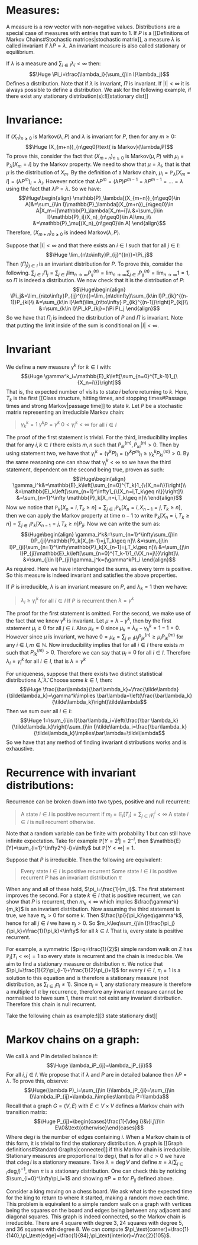 
# Measures:

A measure is a row vector with non-negative values. Distributions are a special case of measures with entries that sum to $1$. If $P$ is a [[Definitions of Markov Chains#Stochastic matrices|stochastic matrix]], a measure $\lambda$ is called invariant if $\lambda P=\lambda$. An invariant measure is also called stationary or equilibrium.

If $\lambda$ is a measure and $\sum_{i\in I}\lambda_i<\infty$ then:$$\Huge \Pi_i=\frac{\lambda_i}{\sum_{j\in I}\lambda_j}$$Defines a distribution. Note that if $\lambda$ is invariant, $\Pi$ is invariant. If $|I|<\infty$ it is always possible to define a distribution. We ask for the following example, if there exist any stationary distribution(s):![[stationary dist]]
# Invariance:

If $(X_n)_{n\geq0}$ is $\text{Markov}(\lambda,P)$ and $\lambda$ is invariant for $P$, then for any $m\geq0$:$$\Huge (X_{m+n})_{n\geq0}\text{ is Markov}(\lambda,P)$$To prove this, consider the fact that $(X_{m+n})_{n\geq0}$ is $\text{Markov}(\mu,P)$ with $\mu_i=\mathbb{P}_\lambda[X_m=i]$ by the Markov property. We need to show that $\mu=\lambda_i$, that is that $\mu$ is the distribution of $X_m$. By the definition of a Markov chain, $\mu_i=\mathbb{P}_\lambda[X_m=i]=(\lambda P^m)_i=\lambda_i$. However notice that $\lambda P^m=(\lambda P)P^{m-1}=\lambda P^{m-1}=\dots=\lambda$ using the fact that $\lambda P=\lambda$. So we have:$$\Huge\begin{align}
\mathbb{P}_\lambda[(X_{m+n})_{n\geq0}\in A]&=\sum_{i\in I}\mathbb{P}_\lambda[(X_{m+n})_{n\geq0}\in A|X_m=i]\mathbb{P}_\lambda[X_m=i]\\
&=\sum_{i\in I}\mathbb{P}_i[(X_n)_{n\geq0}\in A]\mu_i\\
&=\mathbb{P}_\mu[(X_n)_{n\geq0}\in A]
\end{align}$$Therefore, $(X_{m+n})_{n\geq0}$ is indeed $\text{Markov}(\lambda,P)$.

Suppose that $|I|<\infty$ and that there exists an $i\in I$ such that for all $j\in I$:$$\Huge \lim_{n\to\infty}P_{ij}^{(n)}=\Pi_j$$Then $(\Pi_j)_{j\in I}$ is an invariant distribution for $P$. To prove this, consider the following. $\sum_{j\in I}\Pi_j=\sum_{j\in I}\lim_{n\to\infty}P_{ij}^{(n)}=\lim_{n\to\infty}\sum_{j\in I}P_{ij}^{(n)}=\lim_{n\to\infty}1=1$, so $\Pi$ is indeed a distribution. We now check that it is the distribution of $P$:$$\Huge\begin{align}
\Pi_j&=\lim_{n\to\infty}P_{ij}^{(n)}=\lim_{n\to\infty}\sum_{k\in I}P_{ik}^{(n-1)}P_{ki}\\
&=\sum_{k\in I}\left(\lim_{n\to\infty} P_{ik}^{(n-1)}\right)P_{kj}\\
&=\sum_{k\in I}\Pi_kP_{kj}=(\Pi P)_j
\end{align}$$So we have that $\Pi_j$ is indeed the distribution of $P$ and $\Pi$ is invariant. Note that putting the limit inside of the sum is conditional on $|I|<\infty$.

# Invariant 

We define a new measure $\gamma^k$ for $k\in I$ with:$$\Huge \gamma^k_i=\mathbb{E}_k\left[\sum_{n=0}^{T_k-1}1_{\{X_n=i\}}\right]$$That is, the expected number of visits to state $i$ before returning to $k$. Here, $T_k$ is the first [[Class structure, hitting times, and stopping times#Passage times and strong Markov|passage time]] to state $k$. Let $P$ be a stochastic matrix representing an irreducible Markov chain:
> $\gamma_k^k=1$
> $\gamma^kP=\gamma^k$
> $0<\gamma^k_i<\infty$ for all $i\in I$

The proof of the first statement is trivial. For the third, irreducibility implies that for any $i,k\in I$ there exists $m,n$ such that $P_{ik}^{(m)},P_{ki}^{(n)}>0$. Then by using statement two, we have that $\gamma_i^k=(\gamma^kP)_i=(\gamma^kP^m)_i\geq\gamma_k^kP_{ki}^{(m)}>0$. By the same reasoning one can show that $\gamma_i^k<\infty$ so we have the third statement, dependent on the second being true, proven as such:$$\Huge\begin{align}
\gamma_i^k&=\mathbb{E}_k\left[\sum_{n=0}^{T_k}1_{\{X_n=i\}}\right]\\
&=\mathbb{E}_k\left[\sum_{n=1}^\infty1_{\{X_n=i,T_k\geq n\}}\right]\\
&=\sum_{n=1}^\infty \mathbb{P}_k[X_n=i,T_k\geq n]\\
\end{align}$$Now we notice that $\mathbb{P}_k[X_n=i,T_k\geq n]=\sum_{j\in I}\mathbb{P}_k[X_n=i,X_{n-1}=j,T_k\geq n]$, then we can apply the Markov property at time $n-1$ to write $\mathbb{P}_k[X_n=i,T_k\geq n]=\sum_{j\in I}\mathbb{P}_k[X_{n-1}=j,T_k\geq n]P_{ji}$. Now we can write the sum as:$$\Huge\begin{align}
\gamma_i^k&=\sum_{n=1}^\infty\sum_{j\in I}P_{ji}\mathbb{P}_k[X_{n-1}=j,T_k\geq n]\\
&=\sum_{j\in I}P_{ji}\sum_{n=1}^\infty\mathbb{P}_k[X_{n-1}=j,T_k\geq n]\\
&=\sum_{j\in I}P_{ji}\mathbb{E}_k\left[\sum_{n=0}^{T_k-1}1_{\{X_n=j\}}\right]\\
&=\sum_{j\in I}P_{ji}\gamma_j^k=(\gamma^kP)_i
\end{align}$$As required. Here we have interchanged the sums, as every term is positive. So this measure is indeed invariant and satisfies the above properties. 

If $P$ is irreducible, $\lambda$ is an invariant measure on $P$, and $\lambda_k=1$ then we have:
> $\lambda_i\geq \gamma_i^k$ for all $i\in I$
> If $P$ is recurrent then $\lambda=\gamma^k$

The proof for the first statement is omitted. For the second, we make use of the fact that we know $\gamma^k$ is invariant. Let $\mu=\lambda-\gamma^k$, then by the first statement $\mu_j\geq0$ for all $j\in I$. Also $\mu_k=0$ since $\mu_k=\lambda_k-\gamma^k_k=1-1=0$. However since $\mu$ is invariant, we have $0=\mu_k=\sum_{j\in I}\mu_jP_{jk}^{(n)}\geq\mu_iP_{ik}^{(m)}$ for any $i\in I,m\in\mathbb{N}$. Now irreducibility implies that for all $i\in I$ there exists $m$ such that $P_{ik}^{(m)}>0$. Therefore we can say that $\mu_i=0$ for all $i\in I$. Therefore $\lambda_i=\gamma_i^k$ for all $i\in I$, that is $\lambda=\gamma^k$

For uniqueness, suppose that there exists two distinct statistical distributions $\bar\lambda,\tilde\lambda$. Choose some $k\in I$, then:$$\Huge \frac{\bar\lambda}{\bar\lambda_k}=\frac{\tilde\lambda}{\tilde\lambda_k}=\gamma^k\implies \bar\lambda=\left(\frac{\bar\lambda_k}{\tilde\lambda_k}\right)\tilde\lambda$$Then we sum over all $i\in I$:$$\Huge 1=\sum_{i\in I}\bar\lambda_i=\left(\frac{\bar \lambda_k}{\tilde\lambda_k}\right)\sum_{i\in I}\tilde\lambda_i=\frac{\bar\lambda_k}{\tilde\lambda_k}\implies\bar\lambda=\tilde\lambda$$So we have that any method of finding invariant distributions works and is exhaustive.

# Recurrence with invariant distributions:

Recurrence can be broken down into two types, positive and null recurrent:
> A state $i\in I$ is positive recurrent if $m_i=\mathbb{E}_i[T_i]=\sum_{j\in I}\gamma_j^i<\infty$
> A state $i\in I$ is null recurrent otherwise.

Note that a random variable can be finite with probability $1$ but can still have infinite expectation. Take for example $\mathbb{P}[Y=2^i]=2^{-i}$, then $\mathbb{E}[Y]=\sum_{i=1}^\infty2^{i-i}=\infty$ but $\mathbb{P}[Y<\infty]=1$.

Suppose that $P$ is irreducible. Then the following are equivalent:
> Every state $i\in I$ is positive recurrent
> Some state $i\in I$ is positive recurrent
> $P$ has an invariant distribution $\pi$

When any and all of these hold, $\pi_i=\frac{1}{m_i}$. The first statement improves the second. For a state $k\in I$ that is positive recurrent, we can show that $P$ is recurrent, then $m_k<\infty$ which implies $\frac{\gamma^k}{m_k}$ is an invariant distribution. Now assuming the third statement is true, we have $\pi_k>0$ for some $k$. Then $\frac{\pi}{\pi_k}\geq\gamma^k$, hence for all $j\in I$ we have $\pi_j>0$. So $m_k\leq\sum_{j\in I}\frac{\pi_j}{\pi_k}=\frac{1}{\pi_k}<\infty$ for all $k\in I$. That is, every state is positive recurrent. 

For example, a symmetric ($p=q=\frac{1}{2}$) simple random walk on $\mathbb{Z}$ has $\mathbb{P}_i[T_i<\infty]=1$ so every state is recurrent and the chain is irreducible. We aim to find a stationary measure or distribution $\pi$. We notice that $\pi_i=\frac{1}{2}\pi_{i-1}+\frac{1}{2}\pi_{i+1}$ for every $i\in I$, $\pi_i=1$ is a solution to this equation and is therefore a stationary measure (not distribution, as $\sum_{i\in I}\pi_i\neq1$). Since $\pi_i=1$, any stationary measure is therefore a multiple of $\pi$ by recurrence, therefore any invariant measure cannot be normalised to have sum $1$, there must not exist any invariant distribution. Therefore this chain is null recurrent.

Take the following chain as example:![[3 state stationary dist]]
# Markov chains on a graph:

We call $\lambda$ and $P$ in detailed balance if:$$\Huge \lambda_iP_{ij}=\lambda_jP_{ji}$$For all $i,j\in I$. We propose that if $\lambda$ and $P$ are in detailed balance then $\lambda P=\lambda$. To prove this, observe:$$\Huge(\lambda P)_i=\sum_{j\in I}\lambda_jP_{ji}=\sum_{j\in I}\lambda_iP_{ij}=\lambda_i\implies\lambda P=\lambda$$
Recall that a graph $G=(V,E)$ with $E\subset V\times V$ defines a Markov chain with transition matrix:$$\Huge P_{ij}=\begin{cases}\frac{1}{\deg i}&\{i,j\}\in E\\0&\text{otherwise}\end{cases}$$Where $\deg i$ is the number of edges containing $i$. When a Markov chain is of this form, it is trivial to find the stationary distribution. A graph is [[Graph definitions#Standard Graphs|connected]] if this Markov chain is irreducible. Stationary measures are proportional to $\deg i$, that is for all $c>0$ we have that $c\deg i$ is a stationary measure. Take $\lambda=\deg V$ and define $\pi=\lambda(\sum_{j\in I}\deg j)^{-1}$, then $\pi$ is a stationary distribution. One can check this by noticing $\sum_{i=0}^\infty\pi_i=1$ and showing $\pi P=\pi$ for $P_{ij}$ defined above.

Consider a king moving on a chess board. We ask what is the expected time for the king to return to where it started, making a random move each time. This problem is equivalent to a simple random walk on a graph with vertices being the squares on the board and edges being between any adjacent and diagonal squares. This graph is indeed connected, so the Markov chain is irreducible. There are $4$ square with degree $3$, $24$ squares with degree $5$, and $36$ squares with degree $8$. We can compute $\pi_\text{corner}=\frac{1}{140},\pi_\text{edge}=\frac{1}{84},\pi_\text{interior}=\frac{2}{105}$. 

